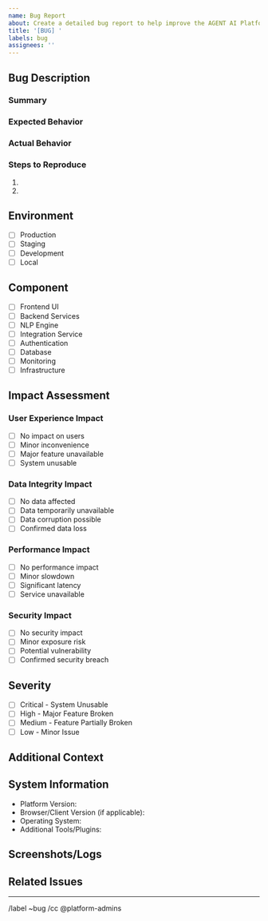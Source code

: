 ```yaml
---
name: Bug Report
about: Create a detailed bug report to help improve the AGENT AI Platform
title: '[BUG] '
labels: bug
assignees: ''
---
```


## Bug Description

### Summary
<!-- Provide a clear and concise description of the bug (minimum 50 characters) -->


### Expected Behavior
<!-- Describe what should have happened -->


### Actual Behavior
<!-- Describe what actually happened -->


### Steps to Reproduce
<!-- List the exact steps to reproduce the behavior (minimum 2 steps) -->
1. 
2. 


## Environment
<!-- Select the environment where the bug occurred -->
- [ ] Production
- [ ] Staging
- [ ] Development
- [ ] Local

## Component
<!-- Select the affected component -->
- [ ] Frontend UI
- [ ] Backend Services
- [ ] NLP Engine
- [ ] Integration Service
- [ ] Authentication
- [ ] Database
- [ ] Monitoring
- [ ] Infrastructure

## Impact Assessment

### User Experience Impact
<!-- Describe how this bug affects user interaction -->
- [ ] No impact on users
- [ ] Minor inconvenience
- [ ] Major feature unavailable
- [ ] System unusable

### Data Integrity Impact
<!-- Detail any data corruption or integrity issues -->
- [ ] No data affected
- [ ] Data temporarily unavailable
- [ ] Data corruption possible
- [ ] Confirmed data loss

### Performance Impact
<!-- Specify impact on system performance metrics -->
- [ ] No performance impact
- [ ] Minor slowdown
- [ ] Significant latency
- [ ] Service unavailable

### Security Impact
<!-- Identify any security implications -->
- [ ] No security impact
- [ ] Minor exposure risk
- [ ] Potential vulnerability
- [ ] Confirmed security breach

## Severity
<!-- Select the severity level of this bug -->
- [ ] Critical - System Unusable
- [ ] High - Major Feature Broken
- [ ] Medium - Feature Partially Broken
- [ ] Low - Minor Issue

## Additional Context
<!-- Add any other relevant information about the problem here -->


## System Information
<!-- Include relevant system information -->
- Platform Version:
- Browser/Client Version (if applicable):
- Operating System:
- Additional Tools/Plugins:

## Screenshots/Logs
<!-- If applicable, add screenshots or logs to help explain the problem -->


## Related Issues
<!-- Link any related issues or pull requests -->


---
<!-- Do not modify below this line -->
/label ~bug
/cc @platform-admins